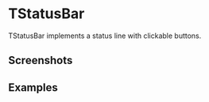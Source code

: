TStatusBar
==========

TStatusBar implements a status line with clickable buttons.

Screenshots
-----------

Examples
--------
